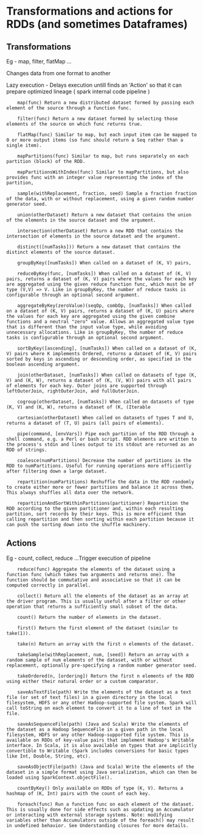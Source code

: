 
# Transformations and actions for RDDs (and sometimes Dataframes)


## Transformations



Eg - map, filter, flatMap ...

Changes data from one format to another

Lazy execution - Delays execution untill finds an 'Action' so that it can prepare optimized lineage ( spark internal code pipeline )




        map(func) Return a new distributed dataset formed by passing each element of the source through a function func.

        filter(func) Return a new dataset formed by selecting those elements of the source on which func returns true.

        flatMap(func) Similar to map, but each input item can be mapped to 0 or more output items (so func should return a Seq rather than a single item).

        mapPartitions(func) Similar to map, but runs separately on each partition (block) of the RDD.

        mapPartitionsWithIndex(func) Similar to mapPartitions, but also provides func with an integer value representing the index of the partition,

        sample(withReplacement, fraction, seed) Sample a fraction fraction of the data, with or without replacement, using a given random number generator seed.

        union(otherDataset) Return a new dataset that contains the union of the elements in the source dataset and the argument.

        intersection(otherDataset) Return a new RDD that contains the intersection of elements in the source dataset and the argument.

        distinct([numTasks])) Return a new dataset that contains the distinct elements of the source dataset.

        groupByKey([numTasks]) When called on a dataset of (K, V) pairs,

        reduceByKey(func, [numTasks]) When called on a dataset of (K, V) pairs, returns a dataset of (K, V) pairs where the values for each key are aggregated using the given reduce function func, which must be of type (V,V) => V. Like in groupByKey, the number of reduce tasks is configurable through an optional second argument.

        aggregateByKey(zeroValue)(seqOp, combOp, [numTasks]) When called on a dataset of (K, V) pairs, returns a dataset of (K, U) pairs where the values for each key are aggregated using the given combine functions and a neutral "zero" value. Allows an aggregated value type that is different than the input value type, while avoiding unnecessary allocations. Like in groupByKey, the number of reduce tasks is configurable through an optional second argument.

        sortByKey([ascending], [numTasks]) When called on a dataset of (K, V) pairs where K implements Ordered, returns a dataset of (K, V) pairs sorted by keys in ascending or descending order, as specified in the boolean ascending argument.

        join(otherDataset, [numTasks]) When called on datasets of type (K, V) and (K, W), returns a dataset of (K, (V, W)) pairs with all pairs of elements for each key. Outer joins are supported through leftOuterJoin, rightOuterJoin, and fullOuterJoin.

        cogroup(otherDataset, [numTasks]) When called on datasets of type (K, V) and (K, W), returns a dataset of (K, (Iterable

        cartesian(otherDataset) When called on datasets of types T and U, returns a dataset of (T, U) pairs (all pairs of elements).

        pipe(command, [envVars]) Pipe each partition of the RDD through a shell command, e.g. a Perl or bash script. RDD elements are written to the process's stdin and lines output to its stdout are returned as an RDD of strings.

        coalesce(numPartitions) Decrease the number of partitions in the RDD to numPartitions. Useful for running operations more efficiently after filtering down a large dataset.

        repartition(numPartitions) Reshuffle the data in the RDD randomly to create either more or fewer partitions and balance it across them. This always shuffles all data over the network.

        repartitionAndSortWithinPartitions(partitioner) Repartition the RDD according to the given partitioner and, within each resulting partition, sort records by their keys. This is more efficient than calling repartition and then sorting within each partition because it can push the sorting down into the shuffle machinery.



## Actions

Eg - count, collect, reduce ...Trigger execution of pipeline



        reduce(func) Aggregate the elements of the dataset using a function func (which takes two arguments and returns one). The function should be commutative and associative so that it can be computed correctly in parallel.

        collect() Return all the elements of the dataset as an array at the driver program. This is usually useful after a filter or other operation that returns a sufficiently small subset of the data.

        count() Return the number of elements in the dataset.

        first() Return the first element of the dataset (similar to take(1)).

        take(n) Return an array with the first n elements of the dataset.

        takeSample(withReplacement, num, [seed]) Return an array with a random sample of num elements of the dataset, with or without replacement, optionally pre-specifying a random number generator seed.

        takeOrdered(n, [ordering]) Return the first n elements of the RDD using either their natural order or a custom comparator.

        saveAsTextFile(path) Write the elements of the dataset as a text file (or set of text files) in a given directory in the local filesystem, HDFS or any other Hadoop-supported file system. Spark will call toString on each element to convert it to a line of text in the file.

        saveAsSequenceFile(path) (Java and Scala) Write the elements of the dataset as a Hadoop SequenceFile in a given path in the local filesystem, HDFS or any other Hadoop-supported file system. This is available on RDDs of key-value pairs that implement Hadoop's Writable interface. In Scala, it is also available on types that are implicitly convertible to Writable (Spark includes conversions for basic types like Int, Double, String, etc).

        saveAsObjectFile(path) (Java and Scala) Write the elements of the dataset in a simple format using Java serialization, which can then be loaded using SparkContext.objectFile().

        countByKey() Only available on RDDs of type (K, V). Returns a hashmap of (K, Int) pairs with the count of each key.

        foreach(func) Run a function func on each element of the dataset. This is usually done for side effects such as updating an Accumulator or interacting with external storage systems. Note: modifying variables other than Accumulators outside of the foreach() may result in undefined behavior. See Understanding closures for more details.

        
